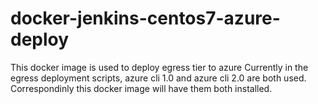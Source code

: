 # docker-jenkins-centos7-azure-deploy
This docker image is used to deploy egress tier to azure
Currently in the egress deployment scripts, azure cli 1.0 and azure cli 2.0 are both used. 
Correspondinly this docker image will have them both installed.
